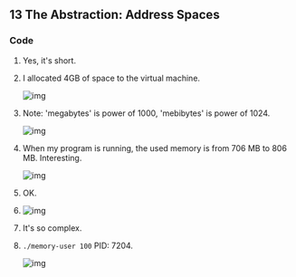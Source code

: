 ## 13 The Abstraction: Address Spaces

### Code

1. Yes, it's short.

2. I allocated 4GB of space to the virtual machine.

   ![img](./images/1.png)

3. Note: 'megabytes' is power of 1000, 'mebibytes' is power of 1024.

   ![img](./images/2.png)

4. When my program is running, the used memory is from 706 MB to 806 MB. Interesting.

   ![img](./images/3.png)

5. OK.

6. ![img](./images/4.png)

7. It's so complex.

8. `./memory-user 100` PID: 7204.

   ![img](./images/5.png)
